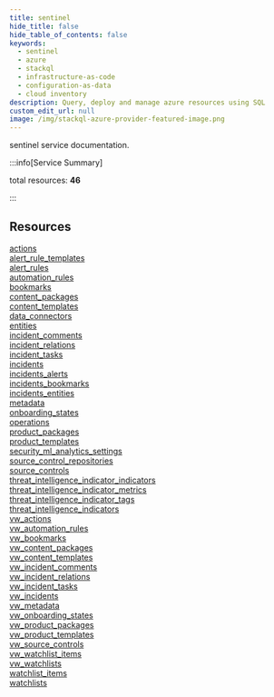 ```yaml
---
title: sentinel
hide_title: false
hide_table_of_contents: false
keywords:
  - sentinel
  - azure
  - stackql
  - infrastructure-as-code
  - configuration-as-data
  - cloud inventory
description: Query, deploy and manage azure resources using SQL
custom_edit_url: null
image: /img/stackql-azure-provider-featured-image.png
---
```


sentinel service documentation.

:::info[Service Summary]

total resources: __46__  

:::

## Resources
<div class="row">
<div class="providerDocColumn">
<a href="/services/sentinel/actions/">actions</a><br />
<a href="/services/sentinel/alert_rule_templates/">alert_rule_templates</a><br />
<a href="/services/sentinel/alert_rules/">alert_rules</a><br />
<a href="/services/sentinel/automation_rules/">automation_rules</a><br />
<a href="/services/sentinel/bookmarks/">bookmarks</a><br />
<a href="/services/sentinel/content_packages/">content_packages</a><br />
<a href="/services/sentinel/content_templates/">content_templates</a><br />
<a href="/services/sentinel/data_connectors/">data_connectors</a><br />
<a href="/services/sentinel/entities/">entities</a><br />
<a href="/services/sentinel/incident_comments/">incident_comments</a><br />
<a href="/services/sentinel/incident_relations/">incident_relations</a><br />
<a href="/services/sentinel/incident_tasks/">incident_tasks</a><br />
<a href="/services/sentinel/incidents/">incidents</a><br />
<a href="/services/sentinel/incidents_alerts/">incidents_alerts</a><br />
<a href="/services/sentinel/incidents_bookmarks/">incidents_bookmarks</a><br />
<a href="/services/sentinel/incidents_entities/">incidents_entities</a><br />
<a href="/services/sentinel/metadata/">metadata</a><br />
<a href="/services/sentinel/onboarding_states/">onboarding_states</a><br />
<a href="/services/sentinel/operations/">operations</a><br />
<a href="/services/sentinel/product_packages/">product_packages</a><br />
<a href="/services/sentinel/product_templates/">product_templates</a><br />
<a href="/services/sentinel/security_ml_analytics_settings/">security_ml_analytics_settings</a><br />
<a href="/services/sentinel/source_control_repositories/">source_control_repositories</a>
</div>
<div class="providerDocColumn">
<a href="/services/sentinel/source_controls/">source_controls</a><br />
<a href="/services/sentinel/threat_intelligence_indicator_indicators/">threat_intelligence_indicator_indicators</a><br />
<a href="/services/sentinel/threat_intelligence_indicator_metrics/">threat_intelligence_indicator_metrics</a><br />
<a href="/services/sentinel/threat_intelligence_indicator_tags/">threat_intelligence_indicator_tags</a><br />
<a href="/services/sentinel/threat_intelligence_indicators/">threat_intelligence_indicators</a><br />
<a href="/services/sentinel/vw_actions/">vw_actions</a><br />
<a href="/services/sentinel/vw_automation_rules/">vw_automation_rules</a><br />
<a href="/services/sentinel/vw_bookmarks/">vw_bookmarks</a><br />
<a href="/services/sentinel/vw_content_packages/">vw_content_packages</a><br />
<a href="/services/sentinel/vw_content_templates/">vw_content_templates</a><br />
<a href="/services/sentinel/vw_incident_comments/">vw_incident_comments</a><br />
<a href="/services/sentinel/vw_incident_relations/">vw_incident_relations</a><br />
<a href="/services/sentinel/vw_incident_tasks/">vw_incident_tasks</a><br />
<a href="/services/sentinel/vw_incidents/">vw_incidents</a><br />
<a href="/services/sentinel/vw_metadata/">vw_metadata</a><br />
<a href="/services/sentinel/vw_onboarding_states/">vw_onboarding_states</a><br />
<a href="/services/sentinel/vw_product_packages/">vw_product_packages</a><br />
<a href="/services/sentinel/vw_product_templates/">vw_product_templates</a><br />
<a href="/services/sentinel/vw_source_controls/">vw_source_controls</a><br />
<a href="/services/sentinel/vw_watchlist_items/">vw_watchlist_items</a><br />
<a href="/services/sentinel/vw_watchlists/">vw_watchlists</a><br />
<a href="/services/sentinel/watchlist_items/">watchlist_items</a><br />
<a href="/services/sentinel/watchlists/">watchlists</a>
</div>
</div>